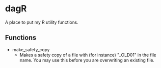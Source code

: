 
# dagR

A place to put my R utility functions.

## Functions  

* make_safety_copy
    - Makes a safety copy of a file with (for instance) "_OLD01" in the file name. You may use this before you are overwriting an existing file.   
    
